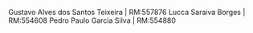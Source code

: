Gustavo Alves dos Santos Teixeira | RM:557876
Lucca Saraiva Borges  | RM:554608
Pedro Paulo Garcia Silva | RM:554880